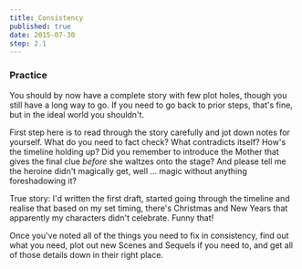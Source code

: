 ```yaml
---
title: Consistency
published: true
date: 2015-07-30
step: 2.1
---
```


### Practice
You should by now have a complete story with few plot holes, though you still have a long way to go. If you need to go back to prior steps, that's fine, but in the ideal world you shouldn't.

First step here is to read through the story carefully and jot down notes for yourself. What do you need to fact check? What contradicts itself? How's the timeline holding up? Did you remember to introduce the Mother that gives the final clue *before* she waltzes onto the stage? And please tell me the heroine didn't magically get, well ... magic without anything foreshadowing it?

True story: I'd written the first draft, started going through the timeline and realise that based on my set timing, there's Christmas and New Years that apparently my characters didn't celebrate. Funny that!

Once you've noted all of the things you need to fix in consistency, find out what you need, plot out new Scenes and Sequels if you need to, and get all of those details down in their right place.
